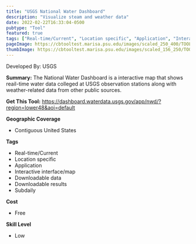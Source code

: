```yaml
---
title: "USGS National Water Dashboard"
description: "Visualize steam and weather data"
date: 2022-02-22T16:33:04-0500
pubtype: "Tool"
featured: true
tags: ["Real-time/Current", "Location specific", "Application", "Interactive interface/map", "Downloadable data", "Downloadable results", "Subdaily"]
pageImage: https://cbtooltest.marisa.psu.edu/images/scaled_250_400/TOOLID_55.0_ScreenCapture-1.png
thumbImage: https://cbtooltest.marisa.psu.edu/images/scaled_156_250/TOOLID_55.0_ScreenCapture-1.png
---
```

Developed By: USGS

**Summary:** The National Water Dashboard is a interactive map that shows reail-time water data colleged at USGS observation stations along with weather-related data from other public sources.

__**Get This Tool:**__ https://dashboard.waterdata.usgs.gov/app/nwd/?region=lower48&aoi=default

__**Geographic Coverage**__
- Contiguous United States

__**Tags**__
-  Real-time/Current
-  Location specific
-  Application
-  Interactive interface/map
-  Downloadable data
-  Downloadable results
-  Subdaily

__**Cost**__
- Free

__**Skill Level**__
- Low
